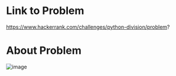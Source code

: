 # Link to Problem
https://www.hackerrank.com/challenges/python-division/problem?

# About Problem

![image](<img  src="https://github.com/maddydevgits/python-daily-challenges/assets/80940370/9dea094a-7700-4008-beb8-8250b1f61e9e">)
